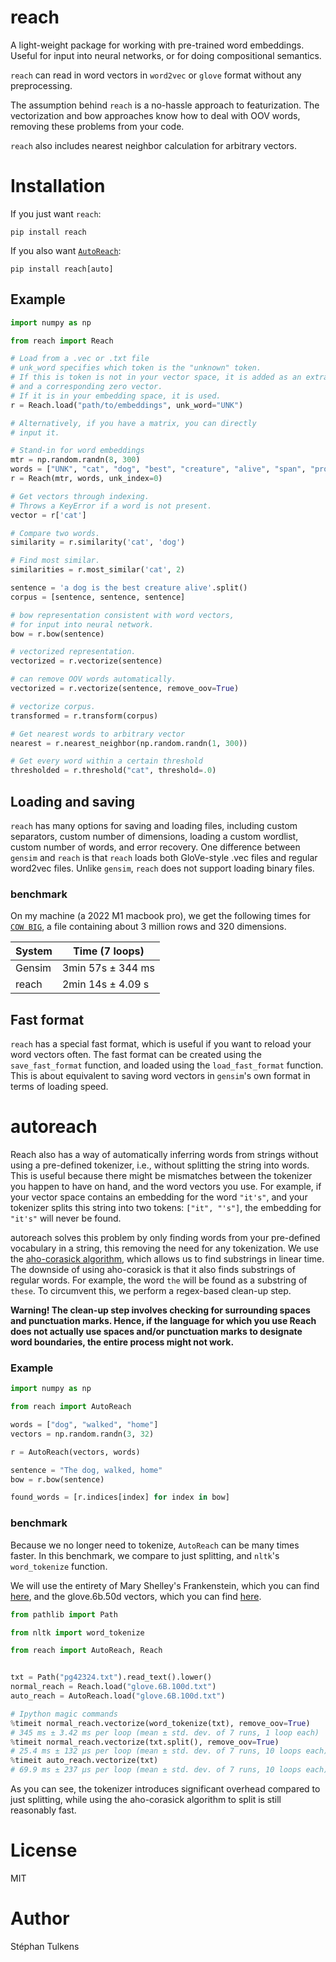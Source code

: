 # reach

A light-weight package for working with pre-trained word embeddings.
Useful for input into neural networks, or for doing compositional semantics.

`reach` can read in word vectors in `word2vec` or `glove` format without
any preprocessing.

The assumption behind `reach` is a no-hassle approach to featurization. The
vectorization and bow approaches know how to deal with OOV words, removing
these problems from your code.

`reach` also includes nearest neighbor calculation for arbitrary vectors.

# Installation

If you just want `reach`:

```
pip install reach
```

If you also want [`AutoReach`](#autoreach):

```
pip install reach[auto]
```

## Example

```python
import numpy as np

from reach import Reach

# Load from a .vec or .txt file
# unk_word specifies which token is the "unknown" token.
# If this is token is not in your vector space, it is added as an extra word
# and a corresponding zero vector.
# If it is in your embedding space, it is used.
r = Reach.load("path/to/embeddings", unk_word="UNK")

# Alternatively, if you have a matrix, you can directly
# input it.

# Stand-in for word embeddings
mtr = np.random.randn(8, 300)
words = ["UNK", "cat", "dog", "best", "creature", "alive", "span", "prose"]
r = Reach(mtr, words, unk_index=0)

# Get vectors through indexing.
# Throws a KeyError if a word is not present.
vector = r['cat']

# Compare two words.
similarity = r.similarity('cat', 'dog')

# Find most similar.
similarities = r.most_similar('cat', 2)

sentence = 'a dog is the best creature alive'.split()
corpus = [sentence, sentence, sentence]

# bow representation consistent with word vectors,
# for input into neural network.
bow = r.bow(sentence)

# vectorized representation.
vectorized = r.vectorize(sentence)

# can remove OOV words automatically.
vectorized = r.vectorize(sentence, remove_oov=True)

# vectorize corpus.
transformed = r.transform(corpus)

# Get nearest words to arbitrary vector
nearest = r.nearest_neighbor(np.random.randn(1, 300))

# Get every word within a certain threshold
thresholded = r.threshold("cat", threshold=.0)
```

## Loading and saving

`reach` has many options for saving and loading files, including custom separators, custom number of dimensions, loading a custom wordlist, custom number of words, and error recovery. One difference between `gensim` and `reach` is that `reach` loads both GloVe-style .vec files and regular word2vec files. Unlike `gensim`, `reach` does not support loading binary files. 

### benchmark

On my machine (a 2022 M1 macbook pro), we get the following times for [`COW BIG`](https://github.com/clips/dutchembeddings), a file containing about 3 million rows and 320 dimensions.

| System | Time (7 loops)    |
|--------|-------------------|
| Gensim | 3min 57s ± 344 ms |
| reach  | 2min 14s ± 4.09 s |

## Fast format

`reach` has a special fast format, which is useful if you want to reload your word vectors often. The fast format can be created using the `save_fast_format` function, and loaded using the `load_fast_format` function. This is about equivalent to saving word vectors in `gensim`'s own format in terms of loading speed.

# autoreach

Reach also has a way of automatically inferring words from strings without using a pre-defined tokenizer, i.e., without splitting the string into words. This is useful because there might be mismatches between the tokenizer you happen to have on hand, and the word vectors you use. For example, if your vector space contains an embedding for the word `"it's"`, and your tokenizer splits this string into two tokens: `["it", "'s"]`, the embedding for `"it's"` will never be found.

autoreach solves this problem by only finding words from your pre-defined vocabulary in a string, this removing the need for any tokenization. We use the [aho-corasick algorithm](https://en.wikipedia.org/wiki/Aho%E2%80%93Corasick_algorithm), which allows us to find substrings in linear time. The downside of using aho-corasick is that it also finds substrings of regular words. For example, the word `the` will be found as a substring of `these`. To circumvent this, we perform a regex-based clean-up step.

**Warning! The clean-up step involves checking for surrounding spaces and punctuation marks. Hence, if the language for which you use Reach does not actually use spaces and/or punctuation marks to designate word boundaries, the entire process might not work.**

### Example

```python
import numpy as np

from reach import AutoReach

words = ["dog", "walked", "home"]
vectors = np.random.randn(3, 32)

r = AutoReach(vectors, words)

sentence = "The dog, walked, home"
bow = r.bow(sentence)

found_words = [r.indices[index] for index in bow]
```

### benchmark

Because we no longer need to tokenize, `AutoReach` can be many times faster. In this benchmark, we compare to just splitting, and `nltk`'s `word_tokenize` function.

We will use the entirety of Mary Shelley's Frankenstein, which you can find [here](https://www.gutenberg.org/cache/epub/42324/pg42324.txt), and the glove.6b.50d vectors, which you can find [here](https://nlp.stanford.edu/data/glove.6B.zip).

```python
from pathlib import Path

from nltk import word_tokenize

from reach import AutoReach, Reach


txt = Path("pg42324.txt").read_text().lower()
normal_reach = Reach.load("glove.6B.100d.txt")
auto_reach = AutoReach.load("glove.6B.100d.txt")

# Ipython magic commands
%timeit normal_reach.vectorize(word_tokenize(txt), remove_oov=True)
# 345 ms ± 3.42 ms per loop (mean ± std. dev. of 7 runs, 1 loop each)
%timeit normal_reach.vectorize(txt.split(), remove_oov=True)
# 25.4 ms ± 132 µs per loop (mean ± std. dev. of 7 runs, 10 loops each)
%timeit auto_reach.vectorize(txt)
# 69.9 ms ± 237 µs per loop (mean ± std. dev. of 7 runs, 10 loops each)

```

As you can see, the tokenizer introduces significant overhead compared to just splitting, while using the aho-corasick algorithm to split is still reasonably fast.

# License

MIT

# Author

Stéphan Tulkens
